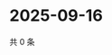 # 2025-09-16

共 0 条

<!-- BEGIN ZHIHUQUESTIONS -->
<!-- 最后更新时间 Tue Sep 16 2025 10:15:53 GMT+0800 (China Standard Time) -->

<!-- END ZHIHUQUESTIONS -->
